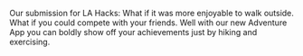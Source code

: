 Our submission for LA Hacks:
What if it was more enjoyable to walk outside. What if you could compete with your friends. Well with our new Adventure App you can boldly show off your achievements just by hiking and
exercising.
